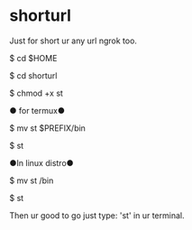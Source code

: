 # shorturl

Just for short ur any url ngrok too.

$ cd $HOME

$ cd shorturl

$ chmod +x st

● for termux●

$ mv st $PREFIX/bin

$ st

●In linux distro●

$ mv st /bin

$ st

Then ur good to go just type: 'st' in ur terminal.



